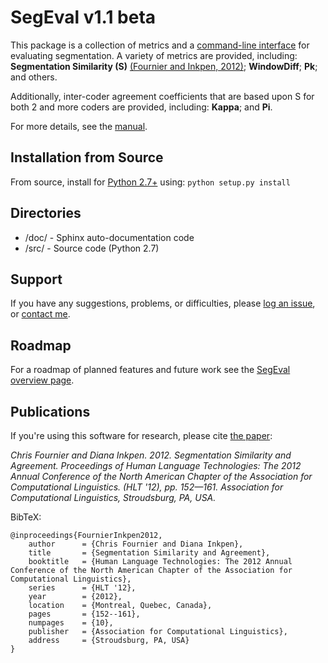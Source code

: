 SegEval v1.1 beta
=================

This package is a collection of metrics and a [command-line interface](http://packages.python.org/segeval/#commandline-usage) for evaluating segmentation. A variety of metrics are provided, including: **Segmentation Similarity (S)** [(Fournier and Inkpen, 2012)](http://nlp.chrisfournier.ca/publications/#segmentation); **WindowDiff**; **Pk**; and others.

Additionally, inter-coder agreement coefficients that are based upon S for both 2 and more coders are provided, including: **Kappa**; and **Pi**.

For more details, see the [manual](http://packages.python.org/segeval/).


Installation from Source
------------------------
From source, install for [Python 2.7+](http://www.python.org/) using: `python setup.py install`


Directories
-----------
- /doc/  - Sphinx auto-documentation code
- /src/  - Source code (Python 2.7)


Support
-------

If you have any suggestions, problems, or difficulties, please [log an issue](https://github.com/cfournie/segmentation.evaluation/issues), or [contact me](http://nlp.chrisfournier.ca/about/).


Roadmap
-------

For a roadmap of planned features and future work see the [SegEval overview page](http://nlp.chrisfournier.ca/software/segeval/).


Publications
------------
If you're using this software for research, please cite [the paper](http://nlp.chrisfournier.ca/publications/#segmentation):

*Chris Fournier and Diana Inkpen. 2012. Segmentation Similarity and Agreement. Proceedings of Human Language Technologies: The 2012 Annual Conference of the North American Chapter of the Association for Computational Linguistics. (HLT '12), pp. 152—161. Association for Computational Linguistics, Stroudsburg, PA, USA.*

BibTeX:

```
@inproceedings{FournierInkpen2012,
	author		= {Chris Fournier and Diana Inkpen},
	title		= {Segmentation Similarity and Agreement},
	booktitle	= {Human Language Technologies: The 2012 Annual Conference of the North American Chapter of the Association for Computational Linguistics},
	series		= {HLT '12},
	year		= {2012},
	location	= {Montreal, Quebec, Canada},
	pages		= {152--161},
	numpages	= {10},
	publisher	= {Association for Computational Linguistics},
	address		= {Stroudsburg, PA, USA}
}
```
